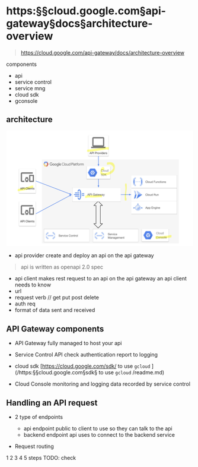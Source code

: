 # https:§§cloud.google.com§api-gateway§docs§architecture-overview
> https://cloud.google.com/api-gateway/docs/architecture-overview

components
- api 
- service control
- service mng
- cloud sdk
- gconsole

## architecture

![](2021-07-14-20-49-05.png)

- api provider create and deploy an api on the api gateway
> api is written as openapi 2.0 spec

- api client makes rest request to an api on the api gateway
an api client needs to know 
- url 
- request verb // get put post delete
- auth req
- format of data sent and received

## API Gateway components

- API Gateway
fully managed to host your api

- Service Control API
check authentication 
report to logging

- cloud sdk
[https://cloud.google.com/sdk/ to use `gcloud` ](/https:§§cloud.google.com§sdk§ to use `gcloud` /readme.md)

- Cloud Console
monitoring and logging data recorded by service control


## Handling an API request

- 2 type of endpoints
    - api endpoint
    public to client to use so they can talk to the api
    - backend endpoint
    api uses to connect to the backend service

- Request routing

1 2 3 4 5 steps
TODO: check